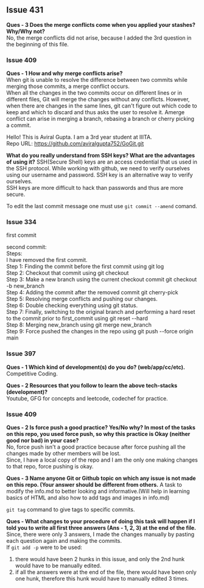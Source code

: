 ## Issue 431
<b>Ques - 3 Does the merge conflicts come when you applied your stashes? Why/Why not?</b><br>
No, the merge conflicts did not arise, because I added the 3rd question in the beginning of this file.<br>

<h3>Issue 409</h3>
<b>Ques - 1 How and why merge conflicts arise?</b><br>
When git is unable to resolve the difference between two commits while merging those commits, a merge conflict occurs. <br>
When all the changes in the two commits occur on different lines or in different files, Git will merge the changes without any conflicts. However, when there are changes in the same lines, git can't figure out which code to keep and which to discard and thus asks the user to resolve it.
Amerge conflict can arise in merging a branch, rebasing a branch or cherry picking a commit.

Hello! This is Aviral Gupta. I am a 3rd year student at IIITA.<br>
Repo URL: https://github.com/aviralgupta752/GoGit.git

<b>What do you really understand from SSH keys? What are the advantages of using it?</b>
SSH(Secure Shell) keys are an access credential that us used in the SSH protocol. While working with github, we need to verify ourselves using our username and password. SSH key is an alternative way to verify ourselves.<br>
SSH keys are more difficult to hack than passwords and thus are more secure.

To edit the last commit message one must use ```git commit --amend``` comand.

<h3>Issue 334</h3>
first commit

second commit:<br>
Steps:<br>
I have removed the first commit.<br>
Step 1: Finding the commit before the first commit using git log<br>
Step 2: Checkout that commit using git checkout<br>
Step 3: Make a new branch using the current checkout commit git checkout -b new_branch<br>
Step 4: Adding the commit after the removed commit git cherry-pick<br>
Step 5: Resolving merge conflicts and pushing our changes.<br>
Step 6: Double checking everything using git status.<br>
Step 7: Finally, switching to the original branch and performing a hard reset to the commit prior to first_commit using git reset --hard<br>
Step 8: Merging new_branch using git merge new_branch<br>
Step 9: Force pushed the changes in the repo using git push --force origin main<br>

<h3>Issue 397</h3>

<b> Ques - 1 Which kind of development(s) do you do? (web/app/cc/etc).</b><br>
Competitive Coding.<br>

<b>Ques - 2 Resources that you follow to learn the above tech-stacks (development)?</b><br>
Youtube, GFG for concepts and leetcode, codechef for practice.<br>


<h3>Issue 409</h3>
<b>Ques - 2 Is force push a good practice? Yes/No why? In most of the tasks on this repo, you used force push, so why this practice is Okay (neither good nor bad) in your case?</b><br>
No, force push isn't a good practice because after force pushing all the changes made by other members will be lost. <br>
Since, I have a local copy of the repo and I am the only one making changes to that repo, force pushing is okay.<br>

<b>Ques - 3 Name anyone Git or Github topic on which any issue is not made on this repo. (Your answer should be different from others.</b>
A task to modify the info.md to better looking and informative.(Will help in learning basics of HTML and also how to add tags and images in info.md)

```git tag``` command to give tags to specific commits.

<b>Ques - What changes to your procedure of doing this task will happen if I told you to write all first three answers (Ans - 1, 2, 3) at the end of the file.</b>
Since, there were only 3 answers, I made the changes manually by pasting each question again and making the commits.<br>
If ```git add -p``` were to be used:<br>
1. there would have been 2 hunks in this issue, and only the 2nd hunk would have to be manually edited.<br>
2. if all the answers were at the end of the file, there would have been only one hunk, therefore this hunk would have to manually edited 3 times.
